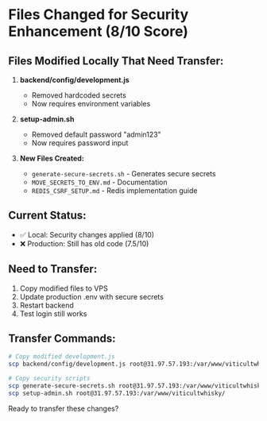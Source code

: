 # Files Changed for Security Enhancement (8/10 Score)

## Files Modified Locally That Need Transfer:

1. **backend/config/development.js**
   - Removed hardcoded secrets
   - Now requires environment variables

2. **setup-admin.sh** 
   - Removed default password "admin123"
   - Now requires password input

3. **New Files Created:**
   - `generate-secure-secrets.sh` - Generates secure secrets
   - `MOVE_SECRETS_TO_ENV.md` - Documentation
   - `REDIS_CSRF_SETUP.md` - Redis implementation guide

## Current Status:
- ✅ Local: Security changes applied (8/10)
- ❌ Production: Still has old code (7.5/10)

## Need to Transfer:
1. Copy modified files to VPS
2. Update production .env with secure secrets
3. Restart backend
4. Test login still works

## Transfer Commands:
```bash
# Copy modified development.js
scp backend/config/development.js root@31.97.57.193:/var/www/viticultwhisky/backend/config/

# Copy security scripts
scp generate-secure-secrets.sh root@31.97.57.193:/var/www/viticultwhisky/
scp setup-admin.sh root@31.97.57.193:/var/www/viticultwhisky/
```

Ready to transfer these changes?